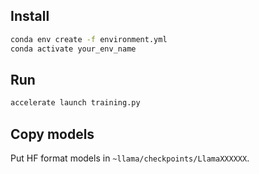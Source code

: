 ## Install

```bash
conda env create -f environment.yml
conda activate your_env_name
```

## Run

```bash
accelerate launch training.py
```

## Copy models

Put HF format models in `~llama/checkpoints/LlamaXXXXXX`.